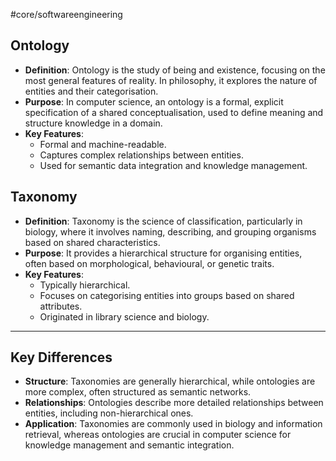 #core/softwareengineering

## Ontology

- **Definition**: Ontology is the study of being and existence, focusing on the most general features of reality. In philosophy, it explores the nature of entities and their categorisation.
- **Purpose**: In computer science, an ontology is a formal, explicit specification of a shared conceptualisation, used to define meaning and structure knowledge in a domain.
- **Key Features**: 
  - Formal and machine-readable.
  - Captures complex relationships between entities.
  - Used for semantic data integration and knowledge management.

## Taxonomy

- **Definition**: Taxonomy is the science of classification, particularly in biology, where it involves naming, describing, and grouping organisms based on shared characteristics.
- **Purpose**: It provides a hierarchical structure for organising entities, often based on morphological, behavioural, or genetic traits.
- **Key Features**:
  - Typically hierarchical.
  - Focuses on categorising entities into groups based on shared attributes.
  - Originated in library science and biology.

---

## Key Differences

- **Structure**: Taxonomies are generally hierarchical, while ontologies are more complex, often structured as semantic networks.
- **Relationships**: Ontologies describe more detailed relationships between entities, including non-hierarchical ones.
- **Application**: Taxonomies are commonly used in biology and information retrieval, whereas ontologies are crucial in computer science for knowledge management and semantic integration.

